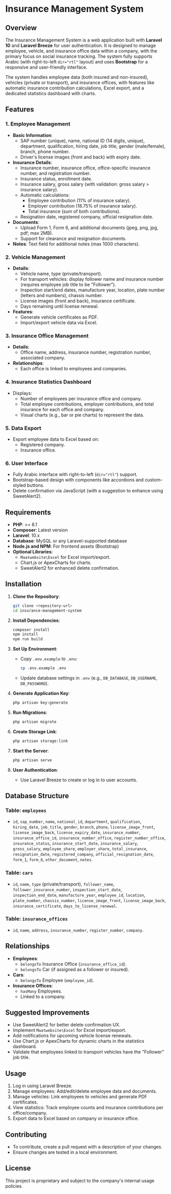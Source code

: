 # Insurance Management System

## Overview
The Insurance Management System is a web application built with **Laravel 10** and **Laravel Breeze** for user authentication. It is designed to manage employee, vehicle, and insurance office data within a company, with the primary focus on social insurance tracking. The system fully supports Arabic (with right-to-left `dir="rtl"` layout) and uses **Bootstrap** for a responsive and user-friendly interface.

The system handles employee data (both insured and non-insured), vehicles (private or transport), and insurance offices, with features like automatic insurance contribution calculations, Excel export, and a dedicated statistics dashboard with charts.

## Features
### 1. **Employee Management**
- **Basic Information**:
  - SAP number (unique), name, national ID (14 digits, unique), department, qualification, hiring date, job title, gender (male/female), branch, phone number.
  - Driver's license images (front and back) with expiry date.
- **Insurance Details**:
  - Insurance number, insurance office, office-specific insurance number, and registration number.
  - Insurance status, enrollment date.
  - Insurance salary, gross salary (with validation: gross salary > insurance salary).
  - Automatic calculations:
    - Employee contribution (11% of insurance salary).
    - Employer contribution (18.75% of insurance salary).
    - Total insurance (sum of both contributions).
  - Resignation date, registered company, official resignation date.
- **Documents**:
  - Upload Form 1, Form 6, and additional documents (jpeg, png, jpg, pdf; max 2MB).
  - Support for clearance and resignation documents.
- **Notes**: Text field for additional notes (max 1000 characters).

### 2. **Vehicle Management**
- **Details**:
  - Vehicle name, type (private/transport).
  - For transport vehicles: display follower name and insurance number (requires employee job title to be "Follower").
  - Inspection start/end dates, manufacture year, location, plate number (letters and numbers), chassis number.
  - License images (front and back), insurance certificate.
  - Days remaining until license renewal.
- **Features**:
  - Generate vehicle certificates as PDF.
  - Import/export vehicle data via Excel.

### 3. **Insurance Office Management**
- **Details**:
  - Office name, address, insurance number, registration number, associated company.
- **Relationships**:
  - Each office is linked to employees and companies.

### 4. **Insurance Statistics Dashboard**
- Displays:
  - Number of employees per insurance office and company.
  - Total employee contributions, employer contributions, and total insurance for each office and company.
  - Visual charts (e.g., bar or pie charts) to represent the data.

### 5. **Data Export**
- Export employee data to Excel based on:
  - Registered company.
  - Insurance office.

### 6. **User Interface**
- Fully Arabic interface with right-to-left (`dir="rtl"`) support.
- Bootstrap-based design with components like accordions and custom-styled buttons.
- Delete confirmation via JavaScript (with a suggestion to enhance using SweetAlert2).

## Requirements
- **PHP**: >= 8.1
- **Composer**: Latest version
- **Laravel**: 10.x
- **Database**: MySQL or any Laravel-supported database
- **Node.js and NPM**: For frontend assets (Bootstrap)
- **Optional Libraries**:
  - `Maatwebsite\Excel` for Excel import/export.
  - Chart.js or ApexCharts for charts.
  - SweetAlert2 for enhanced delete confirmation.

## Installation
1. **Clone the Repository**:
   ```bash
   git clone <repository-url>
   cd insurance-management-system
   ```

2. **Install Dependencies**:
   ```bash
   composer install
   npm install
   npm run build
   ```

3. **Set Up Environment**:
   - Copy `.env.example` to `.env`:
     ```bash
     cp .env.example .env
     ```
   - Update database settings in `.env` (e.g., `DB_DATABASE`, `DB_USERNAME`, `DB_PASSWORD`).

4. **Generate Application Key**:
   ```bash
   php artisan key:generate
   ```

5. **Run Migrations**:
   ```bash
   php artisan migrate
   ```

6. **Create Storage Link**:
   ```bash
   php artisan storage:link
   ```

7. **Start the Server**:
   ```bash
   php artisan serve
   ```

8. **User Authentication**:
   - Use Laravel Breeze to create or log in to user accounts.

## Database Structure
### Table: `employees`
- `id`, `sap_number`, `name`, `national_id`, `department`, `qualification`, `hiring_date`, `job_title`, `gender`, `branch`, `phone`, `license_image_front`, `license_image_back`, `license_expiry_date`, `insurance_number`, `insurance_office_id`, `insurance_number_office`, `register_number_office`, `insurance_status`, `insurance_start_date`, `insurance_salary`, `gross_salary`, `employee_share`, `employer_share`, `total_insurance`, `resignation_date`, `registered_company`, `official_resignation_date`, `form_1`, `form_6`, `other_document`, `notes`.

### Table: `cars`
- `id`, `name`, `type` (private/transport), `follower_name`, `follower_insurance_number`, `inspection_start_date`, `inspection_end_date`, `manufacture_year`, `employee_id`, `location`, `plate_number`, `chassis_number`, `license_image_front`, `license_image_back`, `insurance_certificate`, `days_to_license_renewal`.

### Table: `insurance_offices`
- `id`, `name`, `address`, `insurance_number`, `register_number`, `company`.

## Relationships
- **Employees**:
  - `belongsTo` Insurance Office (`insurance_office_id`).
  - `belongsTo` Car (if assigned as a follower or insured).
- **Cars**:
  - `belongsTo` Employee (`employee_id`).
- **Insurance Offices**:
  - `hasMany` Employees.
  - Linked to a company.

## Suggested Improvements
- Use SweetAlert2 for better delete confirmation UX.
- Implement `Maatwebsite\Excel` for Excel import/export.
- Add notifications for upcoming vehicle license renewals.
- Use Chart.js or ApexCharts for dynamic charts in the statistics dashboard.
- Validate that employees linked to transport vehicles have the "Follower" job title.

## Usage
1. Log in using Laravel Breeze.
2. Manage employees: Add/edit/delete employee data and documents.
3. Manage vehicles: Link employees to vehicles and generate PDF certificates.
4. View statistics: Track employee counts and insurance contributions per office/company.
5. Export data to Excel based on company or insurance office.

## Contributing
- To contribute, create a pull request with a description of your changes.
- Ensure changes are tested in a local environment.

## License
This project is proprietary and subject to the company's internal usage policies.